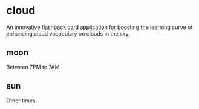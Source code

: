 # cloud
An innovative flashback card application for boosting the learning curve of enhancing cloud vocabulary on clouds in the sky.

## moon
Between 7PM to 7AM

## sun
Other times
